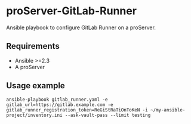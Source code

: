 # proServer-GitLab-Runner

Ansible playbook to configure GitLab Runner on a proServer.

## Requirements

- Ansible >=2.3
- A proServer

## Usage example

```
ansible-playbook gitlab_runner.yaml -e gitlab_url=https://gitlab.example.com -e gitlab_runner_registration_token=ReGiStRaTiOnToKeN -i ~/my-ansible-project/inventory.ini --ask-vault-pass --limit testing
```
